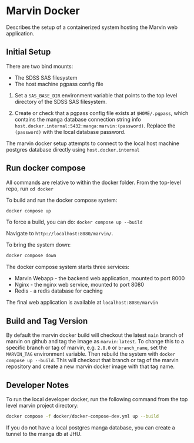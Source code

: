 

# Marvin Docker

Describes the setup of a containerized system hosting the Marvin
web application.


## Initial Setup

There are two bind mounts:

- The SDSS SAS filesystem
- The host machine pgpass config file

1. Set a `SAS_BASE_DIR` environment variable that points to the
top level directory of the SDSS SAS filesystem.

2. Create or check that a pgpass config file exists at `$HOME/.pgpass`, which contains the manga database connection string info `host.docker.internal:5432:manga:marvin:(password)`.  Replace the `(password)` with the local database password.

The marvin docker setup attempts to connect to the local host machine postgres database directly using `host.docker.internal`


## Run docker compose

All commands are relative to within the docker folder.  From the top-level repo, run `cd docker`

To build and run the docker compose system:
```bash
docker compose up
```
To force a build, you can do: `docker compose up --build`

Navigate to `http://localhost:8080/marvin/`.

To bring the system down:
```bash
docker compose down
```

The docker compose system starts three services:
- Marvin Webapp - the backend web application, mounted to port 8000
- Nginx - the nginx web service, mounted to port 8080
- Redis - a redis database for caching

The final web application is available at `localhost:8080/marvin`

## Build and Tag Version

By default the marvin docker build will checkout the latest `main` branch of marvin on github and tag the image as `marvin:latest`.  To
change this to a specific branch or tag of marvin, e.g. `2.8.0` or `branch_name`, set the `MARVIN_TAG` environment variable.  Then
rebuild the system with `docker compose up --build`.  This will checkout that branch or tag of the marvin repository and create
a new marvin docker image with that tag name.

## Developer Notes

To run the local developer docker, run the following command from the top level marvin project directory:
```bash
docker compose -f docker/docker-compose-dev.yml up --build
```

If you do not have a local postgres manga database, you can create a tunnel to the manga db at JHU.